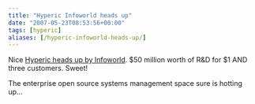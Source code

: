 ```yaml
---
title: "Hyperic Infoworld heads up"
date: "2007-05-23T08:53:56+00:00"
tags: [hyperic]
aliases: [/hyperic-infoworld-heads-up/]
---
```


Nice [Hyperic heads up by Infoworld](http://web.archive.org/web/20080720033856/http://www.infoworld.com/article/07/05/22/moes-hyperic_1.html). $50 million worth of R&D for $1 AND three customers. Sweet!

The enterprise open source systems management space sure is hotting up...
